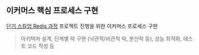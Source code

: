 ## 이커머스 핵심 프로세스 구현
[단기 스킬업 Redis 과정](https://hh-skillup.oopy.io/) 프로젝트 진행을 위한 이커머스 프로세스 구현 
> 아키텍처 설계, 단계별 락 구현 (낙관적/비관적 락, 분산락 등), 성능 최적화, 테스트 코드 작성 등 

